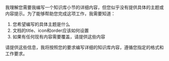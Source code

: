 我理解您需要我编写一个知识库小节的详细内容，但您似乎没有提供具体的主题或内容提示。为了能够帮助您完成这项工作，我需要知道：

1. 您希望编写的具体主题是什么
2. 文档的title、icon和order应该如何设置
3. 如果有任何现有内容需要覆盖，请提供这些内容

请提供这些信息，我将按照您的要求编写详细的知识库内容，遵循您指定的格式和工作要求。